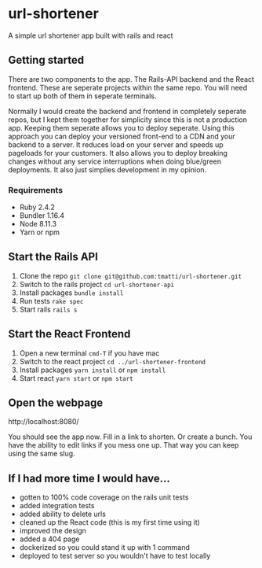 # url-shortener
A simple url shortener app built with rails and react

## Getting started
There are two components to the app. The Rails-API backend and the React frontend. These are seperate projects within the same repo. You will need to start up both of them in seperate terminals. 

Normally I would create the backend and frontend in completely seperate repos, but I kept them together for simplicity since this is not a production app. Keeping them seperate allows you to deploy seperate. Using this approach you can deploy your versioned front-end to a CDN and your backend to a server. It reduces load on your server and speeds up pageloads for your customers. It also allows you to deploy breaking changes without any service interruptions when doing blue/green deployments. It also just simplies development in my opinion. 

### Requirements
- Ruby 2.4.2
- Bundler 1.16.4
- Node 8.11.3
- Yarn or npm

## Start the Rails API
1. Clone the repo `git clone git@github.com:tmatti/url-shortener.git`
2. Switch to the rails project `cd url-shortener-api`
3. Install packages `bundle install`
4. Run tests `rake spec` 
5. Start rails `rails s`

## Start the React Frontend
1. Open a new terminal `cmd-T` if you have mac 
2. Switch to the react project `cd ../url-shortener-frontend`
3. Install packages `yarn install` or `npm install`
4. Start react `yarn start` or `npm start`

## Open the webpage
http://localhost:8080/

You should see the app now. Fill in a link to shorten. Or create a bunch. You have the ability to edit links if you mess one up. That way you can keep using the same slug.

## If I had more time I would have...

- gotten to 100% code coverage on the rails unit tests
- added integration tests
- added ability to delete urls
- cleaned up the React code (this is my first time using it)
- improved the design
- added a 404 page
- dockerized so you could stand it up with 1 command
- deployed to test server so you wouldn't have to test locally



